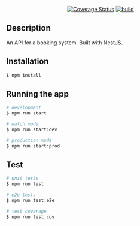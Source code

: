 <p align="center">
    <a href='https://coveralls.io/github/jasoncarty/booking-system-api?branch=master'>
        <img src='https://coveralls.io/repos/github/jasoncarty/booking-system-api/badge.svg?branch=master' alt='Coverage Status' /></a>
    <a href="https://travis-ci.org/jasoncarty/booking_system_ruby.svg?branch=master">
        <img src="https://travis-ci.org/jasoncarty/booking-system-api.svg?branch=master" alt="build">
    </a>
</p>

## Description

An API for a booking system. Built with NestJS.

## Installation

```bash
$ npm install
```

## Running the app

```bash
# development
$ npm run start

# watch mode
$ npm run start:dev

# production mode
$ npm run start:prod
```

## Test

```bash
# unit tests
$ npm run test

# e2e tests
$ npm run test:e2e

# test coverage
$ npm run test:cov
```
